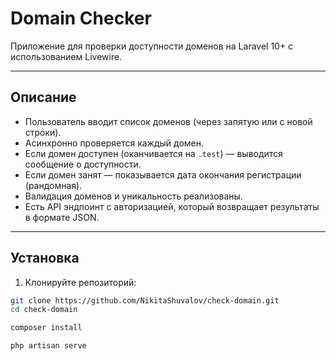 # Domain Checker

Приложение для проверки доступности доменов на Laravel 10+ с использованием Livewire.

---

## Описание

- Пользователь вводит список доменов (через запятую или с новой строки).
- Асинхронно проверяется каждый домен.
- Если домен доступен (оканчивается на `.test`) — выводится сообщение о доступности.
- Если домен занят — показывается дата окончания регистрации (рандомная).
- Валидация доменов и уникальность реализованы.
- Есть API эндпоинт с авторизацией, который возвращает результаты в формате JSON.

---

## Установка

1. Клонируйте репозиторий:

```bash
git clone https://github.com/NikitaShuvalov/check-domain.git
cd check-domain

composer install

php artisan serve

